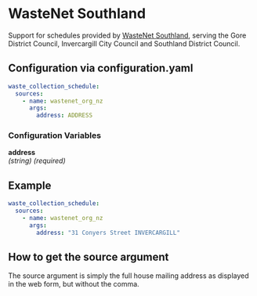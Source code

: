 # WasteNet Southland

Support for schedules provided by [WasteNet Southland](http://wastenet.org.nz/), serving the Gore District Council, Invercargill City Council and Southland District Council.

## Configuration via configuration.yaml

```yaml
waste_collection_schedule:
  sources:
    - name: wastenet_org_nz
      args:
        address: ADDRESS
```

### Configuration Variables

**address**<br>
*(string) (required)*

## Example

```yaml
waste_collection_schedule:
  sources:
    - name: wastenet_org_nz
      args:
        address: "31 Conyers Street INVERCARGILL"
```

## How to get the source argument

The source argument is simply the full house mailing address as displayed in the web form, but without the comma.
